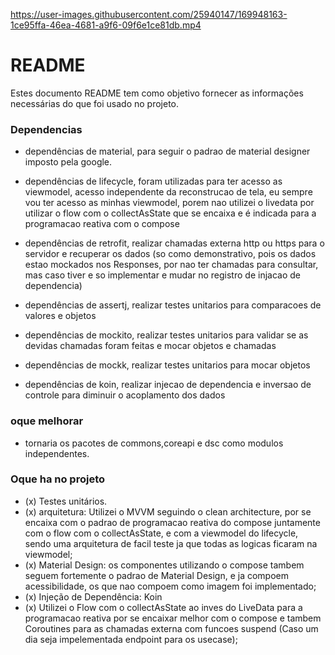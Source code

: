 

https://user-images.githubusercontent.com/25940147/169948163-1ce95ffa-46ea-4681-a9f6-09f6e1ce81db.mp4


# README #

Estes documento README tem como objetivo fornecer as informações necessárias do que foi usado no projeto.

### Dependencias ###

* dependências de material, para seguir o padrao de material designer imposto pela google.

* dependências de lifecycle, foram utilizadas para ter acesso as viewmodel, acesso independente da reconstrucao de tela,
eu sempre vou ter acesso as minhas viewmodel, porem nao utilizei o livedata por utilizar o flow com o collectAsState que se encaixa e é indicada para a programacao reativa com o compose

* dependências de retrofit, realizar chamadas externa http ou https para o servidor e recuperar os dados (so como demonstrativo, pois os dados estao mockados nos Responses, por nao ter chamadas para consultar, mas caso tiver e so implementar e mudar no registro de injacao de dependencia)

* dependências de assertj, realizar testes unitarios para comparacoes de valores e objetos

* dependências de mockito, realizar testes unitarios para validar se as devidas chamadas foram feitas e mocar objetos e chamadas

* dependências de mockk, realizar testes unitarios para mocar objetos

* dependências de koin, realizar injecao de dependencia e inversao de controle para diminuir o acoplamento dos dados

### oque melhorar ###

* tornaria os pacotes de commons,coreapi e dsc como modulos independentes.


### Oque ha no projeto ###

* (x) Testes unitários.
* (x) arquitetura: Utilizei o MVVM seguindo o clean architecture, por se encaixa com o padrao de programacao reativa do compose juntamente com o flow com o collectAsState,
    e com a viewmodel do lifecycle, sendo uma arquitetura de facil teste ja que todas as logicas ficaram na viewmodel;
* (x) Material Design: os componentes utilizando o compose tambem seguem fortemente o padrao de Material Design, e ja compoem acessibilidade, os que nao compoem como imagem foi implementado;
* (x) Injeção de Dependência: Koin
* (x) Utilizei o Flow com o collectAsState ao inves do LiveData para a programacao reativa por se encaixar melhor com o compose e tambem Coroutines para as chamadas externa com funcoes suspend (Caso um dia seja impelementada endpoint para os usecase);
